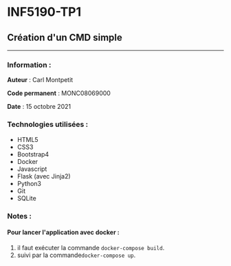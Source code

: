 # INF5190-TP1

## Création d'un CMD simple

---

### Information :
**Auteur** : Carl Montpetit

**Code permanent** : MONC08069000

**Date** : 15 octobre 2021

### Technologies utilisées :
- HTML5
- CSS3
- Bootstrap4
- Docker
- Javascript
- Flask (avec Jinja2)
- Python3
- Git
- SQLite

### Notes :
  #### Pour lancer l'application avec **docker** :
  1. il faut exécuter la commande `docker-compose build`.
  2. suivi par la commande`docker-compose up`.